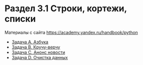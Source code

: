 # Раздел 3.1 Строки, кортежи, списки

Материалы с сайта https://academy.yandex.ru/handbook/python

- [Задача A. Азбука](a.py)
- [Задача B. Кручу-верчу](b.py)
- [Задача C. Анонс новости](c.py)
- [Задача D. Очистка данных](d.py)
